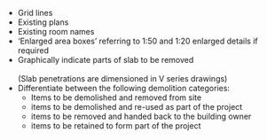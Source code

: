 - Grid lines
- Existing plans
- Existing room names
- ‘Enlarged area boxes’ referring to <span class="highlight-red">1:50</span> and <span class="highlight-red">1:20</span> enlarged details if required
- Graphically indicate parts of slab to be removed<br>	
(Slab penetrations are dimensioned in V series drawings)
- Differentiate between the following demolition categories:
    - <span class="transform-to-uppercase">Items to be demolished and removed from site</span>
    - <span class="transform-to-uppercase">items to be demolished and re-used as part of the project</span>
    - <span class="transform-to-uppercase">items to be removed and handed back to the building owner</span>
    - <span class="transform-to-uppercase">items to be retained to form part of the project</span>